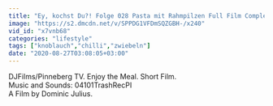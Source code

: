 ```yaml
---
title: "Ey, kochst Du?! Folge 028 Pasta mit Rahmpilzen Full Film Complete Movie Ganzer Film"
image: "https://s2.dmcdn.net/v/SPPDG1VFDmSQZGBH-/x240"
vid_id: "x7vnb68"
categories: "lifestyle"
tags: ["knoblauch","chilli","zwiebeln"]
date: "2020-08-27T03:08:05+03:00"
---
```

DJFilms/Pinneberg TV. Enjoy the Meal. Short Film.   <br>Music and Sounds: 04101TrashRecPI   <br>A Film by Dominic Julius.
